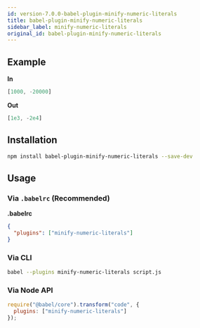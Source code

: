 ```yaml
---
id: version-7.0.0-babel-plugin-minify-numeric-literals
title: babel-plugin-minify-numeric-literals
sidebar_label: minify-numeric-literals
original_id: babel-plugin-minify-numeric-literals
---
```


## Example

**In**

```javascript
[1000, -20000]
```

**Out**

```javascript
[1e3, -2e4]
```

## Installation

```sh
npm install babel-plugin-minify-numeric-literals --save-dev
```

## Usage

### Via `.babelrc` (Recommended)

**.babelrc**

```json
{
  "plugins": ["minify-numeric-literals"]
}
```

### Via CLI

```sh
babel --plugins minify-numeric-literals script.js
```

### Via Node API

```javascript
require("@babel/core").transform("code", {
  plugins: ["minify-numeric-literals"]
});
```


